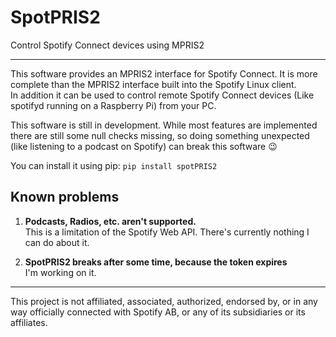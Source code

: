 SpotPRIS2
=========

Control Spotify Connect devices using MPRIS2

****

This software provides an MPRIS2 interface for Spotify Connect. It is more complete than the MPRIS2 interface built into the Spotify Linux client.  
In addition it can be used to control remote Spotify Connect devices (Like spotifyd running on a Raspberry Pi) from your PC.

This software is still in development. While most features are implemented there are still some null checks missing, so doing something unexpected (like listening to a podcast on Spotify) can break this software :wink:

You can install it using pip:
```pip install spotPRIS2```

Known problems
--------------
1. **Podcasts, Radios, etc. aren't supported.**  
   This is a limitation of the Spotify Web API. There's currently nothing I can do about it.

2. **SpotPRIS2 breaks after some time, because the token expires**  
   I'm working on it.

****

This project is not affiliated, associated, authorized, endorsed by, or in any way officially connected with Spotify AB, or any of its subsidiaries or its affiliates.

